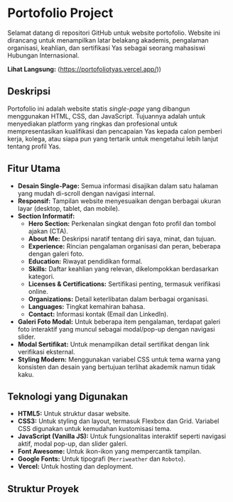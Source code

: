 # Portofolio Project

Selamat datang di repositori GitHub untuk website portofolio. Website ini dirancang untuk menampilkan latar belakang akademis, pengalaman organisasi, keahlian, dan sertifikasi Yas sebagai seorang mahasiswi Hubungan Internasional.

**Lihat Langsung:** (https://portofoliotyas.vercel.app/))
## Deskripsi

Portofolio ini adalah website statis *single-page* yang dibangun menggunakan HTML, CSS, dan JavaScript. Tujuannya adalah untuk menyediakan platform yang ringkas dan profesional untuk mempresentasikan kualifikasi dan pencapaian Yas kepada calon pemberi kerja, kolega, atau siapa pun yang tertarik untuk mengetahui lebih lanjut tentang profil Yas.

## Fitur Utama

* **Desain Single-Page:** Semua informasi disajikan dalam satu halaman yang mudah di-scroll dengan navigasi internal.
* **Responsif:** Tampilan website menyesuaikan dengan berbagai ukuran layar (desktop, tablet, dan mobile).
* **Section Informatif:**
    * **Hero Section:** Perkenalan singkat dengan foto profil dan tombol ajakan (CTA).
    * **About Me:** Deskripsi naratif tentang diri saya, minat, dan tujuan.
    * **Experience:** Rincian pengalaman organisasi dan peran, beberapa dengan galeri foto.
    * **Education:** Riwayat pendidikan formal.
    * **Skills:** Daftar keahlian yang relevan, dikelompokkan berdasarkan kategori.
    * **Licenses & Certifications:** Sertifikasi penting, termasuk verifikasi online.
    * **Organizations:** Detail keterlibatan dalam berbagai organisasi.
    * **Languages:** Tingkat kemahiran bahasa.
    * **Contact:** Informasi kontak (Email dan LinkedIn).
* **Galeri Foto Modal:** Untuk beberapa item pengalaman, terdapat galeri foto interaktif yang muncul sebagai modal/pop-up dengan navigasi slider.
* **Modal Sertifikat:** Untuk menampilkan detail sertifikat dengan link verifikasi eksternal.
* **Styling Modern:** Menggunakan variabel CSS untuk tema warna yang konsisten dan desain yang bertujuan terlihat akademik namun tidak kaku.

## Teknologi yang Digunakan

* **HTML5:** Untuk struktur dasar website.
* **CSS3:** Untuk styling dan layout, termasuk Flexbox dan Grid. Variabel CSS digunakan untuk kemudahan kustomisasi tema.
* **JavaScript (Vanilla JS):** Untuk fungsionalitas interaktif seperti navigasi aktif, modal pop-up, dan slider galeri.
* **Font Awesome:** Untuk ikon-ikon yang mempercantik tampilan.
* **Google Fonts:** Untuk tipografi (`Merriweather` dan `Roboto`).
* **Vercel:** Untuk hosting dan deployment.

## Struktur Proyek
